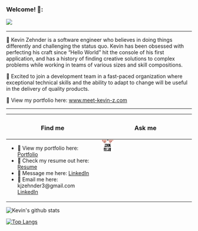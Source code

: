 ### Welcome! 👋:
![](https://komarev.com/ghpvc/?username=righttrianglesrkewl3)

<hr>
<p>
🚩 Kevin Zehnder is a software engineer who believes in doing things differently and challenging the status quo. Kevin has been obsessed with perfecting his craft since “Hello World” hit the console of his first application, and has a history of finding creative solutions to complex problems while working in teams of various sizes and skill compositions. 

💼 Excited to join a development team in a fast-paced organization where exceptional technical skills and the ability to adapt to change will be useful in the delivery of quality products.

👀 View my portfolio here: www.meet-kevin-z.com
</p>
<hr>
<div align="center">
<table>
  <thead>
    <tr>
      <th><h3>Find me</h3></th>
      <th><h3>Ask me</h3></th>
    </tr>
  </thead>
  <tbody>
    <tr>
      <td valign="top" width="49%">
        <ul>
          <li>
              👀 View my portfolio here: <a href="https://www.meet-kevin-z.com">Portfolio</a>
          </li>
          <li>
              📝 Check my resume out here: <a href="https://www.google.com">Resume</a>
          </li>
          <li>
              💬 Message me here: <a href="https://www.linkedin.com/in/meet-kevin-zehnder/"> LinkedIn</a>
          </li>
           <li>
             📧  Email me here: kjzehnder3@gmail.com<a href="https://www.linkedin.com/in/meet-kevin-zehnder/"> LinkedIn</a>
          </li>
        </ul>
    </td>
      <td valign="top" width="49%">
          <img align="center" src="https://github.com/righttrianglesrkewl3/job/blob/main/docs/imgs/job1_resized.jpeg" style="width:32px;height:32px;">
      </td>
    </tr>
  </tbody>
</table>
</div>

![Kevin's github stats](https://github-readme-stats.vercel.app/api?username=righttrianglesrkewl3&show_icons=true&theme=dark)

[![Top Langs](https://github-readme-stats.vercel.app/api/top-langs/?username=righttrianglesrkewl3&layout=compact)](https://github.com/greenpioneer/github-readme-stats)



<!--
**righttrianglesrkewl3/righttrianglesrkewl3** is a ✨ _special_ ✨ repository because its `README.md` (this file) appears on your GitHub profile.

Here are some ideas to get you started:

- 🔭 I’m currently working on ...
- 🌱 I’m currently learning ...
- 👯 I’m looking to collaborate on ...
- 🤔 I’m looking for help with ...
- 💬 Ask me about ...
- 📫 How to reach me: ...
- 😄 Pronouns: ...
- ⚡ Fun fact: ...

Frontend Software Engineer with a proven ability to deliver quality results in both solo and collaborative settings. Prior to transitioning to software development, I led and championed training initiatives for Fortune 500 companies (i.e. Amazon, Home Depot) on best inclusive practices for people with disabilities, ultimately resulting in 2,000+ managers learning my techniques. The same passion I have for inclusivity and collaboration, I also have for software development. Embracing this passion led me to work through 1,000+ hour coding bootcamp, which focused on JavaScript, React, and Node.js. I am now eager to apply these passions in obtaining a challenging position on a collaborative development team focused on creating high-quality, intuitive front-end applications.

👀 View my portfolio here: [Portfolio](www.codingcareerfastlane.com)

📝 Check my resume out here: [Jason's Resume](drive.google.com)

💬 Message me here: [Linkedin](https://www.linkedin.com/in/meet-jason-humphrey/)

📫 Reach me via email: [jason.humphrey@codingcareerfastlane.com](mailto:jason.humphrey@codingcareerfastlane.com)

📲 Call Me here: (123) 456-7890

👀 View my portfolio here: [Portfolio](www.example.com)

📝 Check my resume out here: [Kevin's Resume](example.drive.google.com)

💬 Message me here: [Linkedin](https://www.linkedin.com/in/meet-kevin-zehnder/)

📫 Reach me via email: [kjzehnder3@gmail.com](mailto:kjzehnder3@gmail.com)

📲 Call Me here: (123) 456-7890

-->
